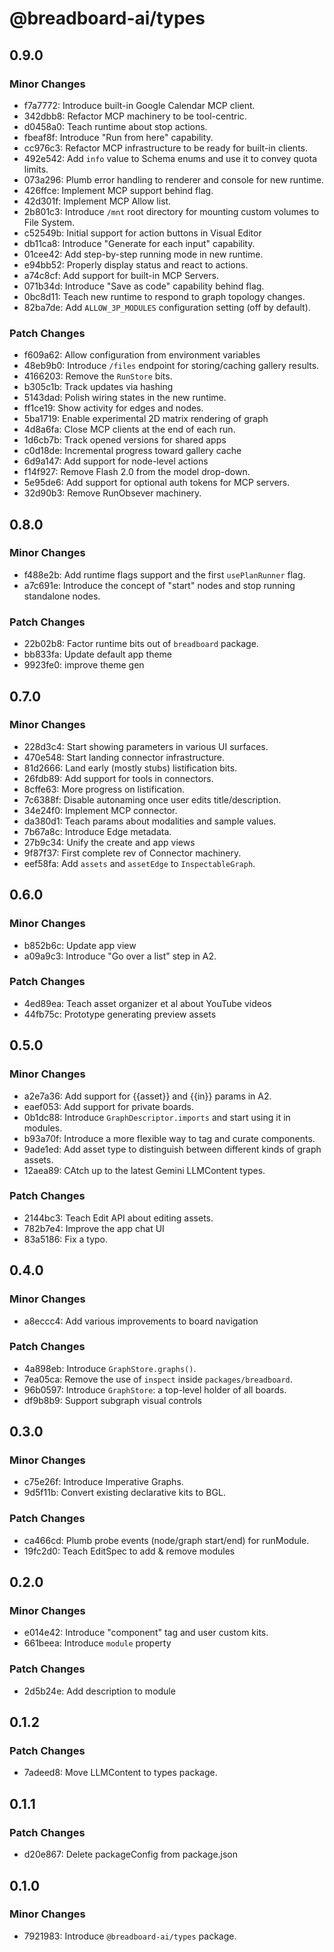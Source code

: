# @breadboard-ai/types

## 0.9.0

### Minor Changes

- f7a7772: Introduce built-in Google Calendar MCP client.
- 342dbb8: Refactor MCP machinery to be tool-centric.
- d0458a0: Teach runtime about stop actions.
- fbeaf8f: Introduce "Run from here" capability.
- cc976c3: Refactor MCP infrastructure to be ready for built-in clients.
- 492e542: Add `info` value to Schema enums and use it to convey quota limits.
- 073a296: Plumb error handling to renderer and console for new runtime.
- 426ffce: Implement MCP support behind flag.
- 42d301f: Implement MCP Allow list.
- 2b801c3: Introduce `/mnt` root directory for mounting custom volumes to File
  System.
- c52549b: Initial support for action buttons in Visual Editor
- db11ca8: Introduce "Generate for each input" capability.
- 01cee42: Add step-by-step running mode in new runtime.
- e94bb52: Properly display status and react to actions.
- a74c8cf: Add support for built-in MCP Servers.
- 071b34d: Introduce "Save as code" capability behind flag.
- 0bc8d11: Teach new runtime to respond to graph topology changes.
- 82ba7de: Add `ALLOW_3P_MODULES` configuration setting (off by default).

### Patch Changes

- f609a62: Allow configuration from environment variables
- 48eb9b0: Introduce `/files` endpoint for storing/caching gallery results.
- 4166203: Remove the `RunStore` bits.
- b305c1b: Track updates via hashing
- 5143dad: Polish wiring states in the new runtime.
- ff1ce19: Show activity for edges and nodes.
- 5ba1719: Enable experimental 2D matrix rendering of graph
- 4d8a6fa: Close MCP clients at the end of each run.
- 1d6cb7b: Track opened versions for shared apps
- c0d18de: Incremental progress toward gallery cache
- 6d9a147: Add support for node-level actions
- f14f927: Remove Flash 2.0 from the model drop-down.
- 5e95de6: Add support for optional auth tokens for MCP servers.
- 32d90b3: Remove RunObsever machinery.

## 0.8.0

### Minor Changes

- f488e2b: Add runtime flags support and the first `usePlanRunner` flag.
- a7c691e: Introduce the concept of "start" nodes and stop running standalone
  nodes.

### Patch Changes

- 22b02b8: Factor runtime bits out of `breadboard` package.
- bb833fa: Update default app theme
- 9923fe0: improve theme gen

## 0.7.0

### Minor Changes

- 228d3c4: Start showing parameters in various UI surfaces.
- 470e548: Start landing connector infrastructure.
- 81d2666: Land early (mostly stubs) listification bits.
- 26fdb89: Add support for tools in connectors.
- 8cffe63: More progress on listification.
- 7c6388f: Disable autonaming once user edits title/description.
- 34e24f0: Implement MCP connector.
- da380d1: Teach params about modalities and sample values.
- 7b67a8c: Introduce Edge metadata.
- 27b9c34: Unify the create and app views
- 9f87f37: First complete rev of Connector machinery.
- eef58fa: Add `assets` and `assetEdge` to `InspectableGraph`.

## 0.6.0

### Minor Changes

- b852b6c: Update app view
- a09a9c3: Introduce "Go over a list" step in A2.

### Patch Changes

- 4ed89ea: Teach asset organizer et al about YouTube videos
- 44fb75c: Prototype generating preview assets

## 0.5.0

### Minor Changes

- a2e7a36: Add support for {{asset}} and {{in}} params in A2.
- eaef053: Add support for private boards.
- 0b1dc88: Introduce `GraphDescriptor.imports` and start using it in modules.
- b93a70f: Introduce a more flexible way to tag and curate components.
- 9ade1ed: Add asset type to distinguish between different kinds of graph
  assets.
- 12aea89: CAtch up to the latest Gemini LLMContent types.

### Patch Changes

- 2144bc3: Teach Edit API about editing assets.
- 782b7e4: Improve the app chat UI
- 83a5186: Fix a typo.

## 0.4.0

### Minor Changes

- a8eccc4: Add various improvements to board navigation

### Patch Changes

- 4a898eb: Introduce `GraphStore.graphs()`.
- 7ea05ca: Remove the use of `inspect` inside `packages/breadboard`.
- 96b0597: Introduce `GraphStore`: a top-level holder of all boards.
- df9b8b9: Support subgraph visual controls

## 0.3.0

### Minor Changes

- c75e26f: Introduce Imperative Graphs.
- 9d5f11b: Convert existing declarative kits to BGL.

### Patch Changes

- ca466cd: Plumb probe events (node/graph start/end) for runModule.
- 19fc2d0: Teach EditSpec to add & remove modules

## 0.2.0

### Minor Changes

- e014e42: Introduce "component" tag and user custom kits.
- 661beea: Introduce `module` property

### Patch Changes

- 2d5b24e: Add description to module

## 0.1.2

### Patch Changes

- 7adeed8: Move LLMContent to types package.

## 0.1.1

### Patch Changes

- d20e867: Delete packageConfig from package.json

## 0.1.0

### Minor Changes

- 7921983: Introduce `@breadboard-ai/types` package.
